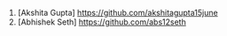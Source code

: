 1) [Akshita Gupta] https://github.com/akshitagupta15june
2) [Abhishek Seth] https://github.com/abs12seth
